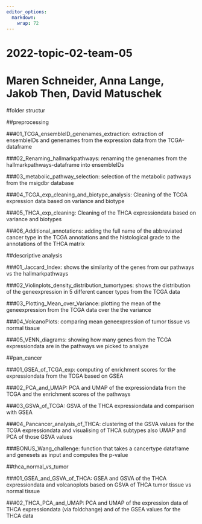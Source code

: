 ```yaml
---
editor_options: 
  markdown: 
    wrap: 72
---
```


# 2022-topic-02-team-05

# Maren Schneider, Anna Lange, Jakob Then, David Matuschek

#folder structur

##preprocessing

###01_TCGA_ensembleID_genenames_extraction: extraction of ensembleIDs
and genenames from the expression data from the TCGA-dataframe

###02_Renaming_hallmarkpathways: renaming the genenames from the
hallmarkpathways-dataframe into ensembleIDs

###03_metabolic_pathway_selection: selection of the metabolic pathways
from the msigdbr database

###04_TCGA_exp_cleaning_and_biotype_analysis: Cleaning of the TCGA
expression data based on variance and biotype

###05_THCA_exp_cleaning: Cleaning of the THCA expressiondata based on
variance and biotypes

###06_Additional_annotations: adding the full name of the abbreviated
cancer type in the TCGA annotations and the histological grade to the
annotations of the THCA matrix

##descriptive analysis

###01_Jaccard_Index: shows the similarity of the genes from our pathways
vs the hallmarkpathways

###02_Violinplots_density_distribution_tumortypes: shows the
distribution of the geneexpression in 5 different cancer types from the
TCGA data

###03_Plotting_Mean_over_Variance: plotting the mean of the
geneexpression from the TCGA data over the the variance

###04_VolcanoPlots: comparing mean geneexpression of tumor tissue vs
normal tissue

###05_VENN_diagrams: showing how many genes from the TCGA expressiondata
are in the pathways we picked to analyze

##pan_cancer

###01_GSEA_of_TCGA_exp: computing of enrichment scores for the expressiondata from the TCGA based on GSEA

###02_PCA_and_UMAP: PCA and UMAP of the expressiondata from the TCGA and the enrichment scores of the pathways

###03_GSVA_of_TCGA: GSVA of the THCA expressiondata and comparison with GSEA

###04_Pancancer_analysis_of_THCA: clustering of the GSVA values for the TCGA expressiondata and visualising of THCA subtypes also UMAP and PCA of those GSVA values

###BONUS_Wang_challenge: function that takes a cancertype dataframe and genesets as input and computes the p-value

##thca_normal_vs_tumor

###01_GSEA_and_GSVA_of_THCA: GSEA and GSVA of the THCA expressiondata and volcanoplots based on GSVA of THCA tumor tissue vs normal tissue

###02_THCA_PCA_and_UMAP: PCA and UMAP of the expression data of THCA expressiondata (via foldchange) and of the GSEA values for the THCA data


